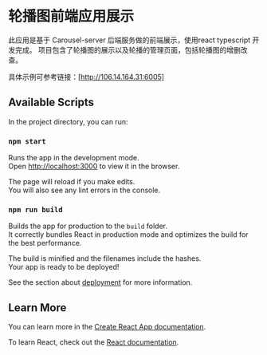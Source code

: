# 轮播图前端应用展示

此应用是基于 Carousel-server 后端服务做的前端展示，使用react typescript 开发完成。
项目包含了轮播图的展示以及轮播的管理页面，包括轮播图的增删改查。

具体示例可参考链接：[http://106.14.164.31:6005]

## Available Scripts

In the project directory, you can run:

### `npm start`

Runs the app in the development mode.\
Open [http://localhost:3000](http://localhost:3000) to view it in the browser.

The page will reload if you make edits.\
You will also see any lint errors in the console.

### `npm run build`

Builds the app for production to the `build` folder.\
It correctly bundles React in production mode and optimizes the build for the best performance.

The build is minified and the filenames include the hashes.\
Your app is ready to be deployed!

See the section about [deployment](https://facebook.github.io/create-react-app/docs/deployment) for more information.

## Learn More

You can learn more in the [Create React App documentation](https://facebook.github.io/create-react-app/docs/getting-started).

To learn React, check out the [React documentation](https://reactjs.org/).
